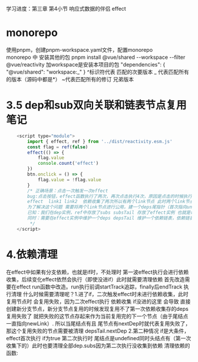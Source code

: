 学习进度：第三章 第4小节 响应式数据的伴侣 effect

# monorepo

使用pnpm，创建pnpm-workspace.yaml文件，配置monorepo  
monorepo 中 安装其他的包 pnpm install @vue/shared --workspace --filter @vue/reactivity 加workspace是安装本项目的包
"dependencies": {
"@vue/shared": "workspace:_"
} ^标识符代表 匹配的次要版本 _ 代表匹配所有的版本（源码中都是\*） ~代表匹配所有的修订 兄弟版本

# 3.5 dep和sub双向关联和链表节点复用 笔记

```js
    <script type="module">
        import { effect, ref } from '../dist/reactivity.esm.js'
        const flag = ref(false)
        effect(() => {
            flag.value
            console.count('effect')
        })
        btn.onclick = () => {
            flag.value = !flag.value
        }
        /* 正确场景：点击一次触发一次effect
        bug:点击按钮，effect函数执行了两次，再次点击执行4次，原因是点击的时候执行了effect函数，里面又访问了flag 所以又进行了依赖收集
        effect  link1 link2  依赖收集了两次所以有两个link节点 此时两个link节点都指向同一个effect，所以执行了两次
        为了解决这个问题 需要将两个link节点进行公用，建一个deps尾指针（首次指向undefined）随后有公用节点时，移动尾指针到共用节点。最终目的是只执行一次effect（不管effect函数中有一个变量dep（点击造成多个依赖收集），还是多个变量dep（产生多个effect） effect都应该只执行一次）
        已知：我们在dep实例，ref中存放了subs subsTail 存放了effect实例 也就是每次单个dep（每个ref）所对应的 activeEffect链表（链表解决了effect嵌套关系）
        同时：需要在effect实例中维护一个deps depsTail 维护一个依赖链表，依赖链表存放的内容是每个link节点，l原有的link节点数据也要改造一下， 原先有sub nextSub preSub，sub原先存的是activeEffect，现在是 sub：deps depsTail  还要增加一个dep 指向 dep（ref的this），还有nextDep此时指向undefined
         */
    </script>
```

# 4.依赖清理

在effect中如果有分支依赖，也就是if时，不处理时 第一波effect执行会进行依赖收集，后续变化effect依然会执行（即使没进if）此时就需要清理依赖
首先改造需要在effect run函数中改造。run执行前调startTrack追踪，finally后endTrack 执行清理
什么时候需要清理呢？1.进了if，二次触发effect时未进行依赖收集，此时 复用节点时 会复用失败，因为二次effect执行 依赖收集 if没进的这里 会导致 直接创建新分支节点，新分支节点复用的时候发现复用不了第一次依赖收集存的deps 复用失败了 就把失败的这节点存起来作为当前复用完的下一个节点（由于尾结点一直指向newLink）.
所以当尾结点有且 尾节点有nextDep时就代表复用失败了，那这个复用失败的节点需要被清理 depsTail.nextDep 2.第二种情况 if是大条件，effect首次执行 if为true 第二次执行时 尾结点是undefined同时头结点有（第一次收集下的）此时也要清理全部dep.subs因为第二次执行没收集到依赖
清理依赖的函数:
